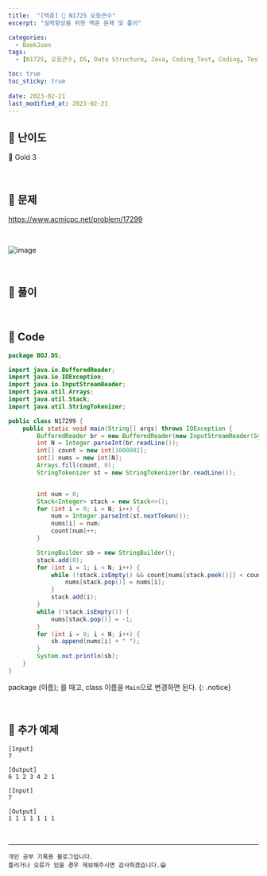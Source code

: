 ```yaml
---
title:  "[백준] 🥇 N1725 오등큰수"
excerpt: "실력향상을 위한 백준 문제 및 풀이"

categories:
  - BaekJoon
tags:
  - [N1725, 오등큰수, DS, Data Structure, Java, Coding_Test, Coding, Test, baekJoon, 백준]

toc: true
toc_sticky: true
 
date: 2023-02-21
last_modified_at: 2023-02-21
---
```


## 📌 난이도

  🥇 Gold 3

<br>

## 📌 문제

<https://www.acmicpc.net/problem/17299>

<br>

![image](https://user-images.githubusercontent.com/37824506/220289649-f7a87648-8232-4c58-aa90-952a07279447.png)

<br>

## 📌 풀이  


<br>

## 📌 Code

```java
package BOJ.DS;

import java.io.BufferedReader;
import java.io.IOException;
import java.io.InputStreamReader;
import java.util.Arrays;
import java.util.Stack;
import java.util.StringTokenizer;

public class N17299 {
    public static void main(String[] args) throws IOException {
        BufferedReader br = new BufferedReader(new InputStreamReader(System.in));
        int N = Integer.parseInt(br.readLine());
        int[] count = new int[1000002];
        int[] nums = new int[N];
        Arrays.fill(count, 0);
        StringTokenizer st = new StringTokenizer(br.readLine());


        int num = 0;
        Stack<Integer> stack = new Stack<>();
        for (int i = 0; i < N; i++) {
            num = Integer.parseInt(st.nextToken());
            nums[i] = num;
            count[num]++;
        }

        StringBuilder sb = new StringBuilder();
        stack.add(0);
        for (int i = 1; i < N; i++) {
            while (!stack.isEmpty() && count[nums[stack.peek()]] < count[nums[i]]) {
                nums[stack.pop()] = nums[i];
            }
            stack.add(i);
        }
        while (!stack.isEmpty()) {
            nums[stack.pop()] = -1;
        }
        for (int i = 0; i < N; i++) {
            sb.append(nums[i] + " ");
        }
        System.out.println(sb);
    }
}
```

package (이름); 를 때고, class 이름을 `Main`으로 변경하면 된다.
{: .notice} 

<br>

## 📌 추가 예제

```
[Input]
7

[Output]
6 1 2 3 4 2 1
```  

```
[Input]
7

[Output]
1 1 1 1 1 1 1
```  

<br>


***
    개인 공부 기록용 블로그입니다.
    틀리거나 오류가 있을 경우 제보해주시면 감사하겠습니다.😁
